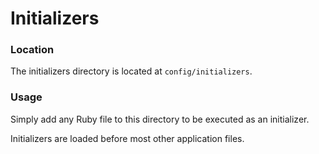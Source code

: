 # Initializers

### Location <a id="location"></a>

The initializers directory is located at `config/initializers`.

### Usage <a id="usage"></a>

Simply add any Ruby file to this directory to be executed as an initializer.

Initializers are loaded before most other application files.

